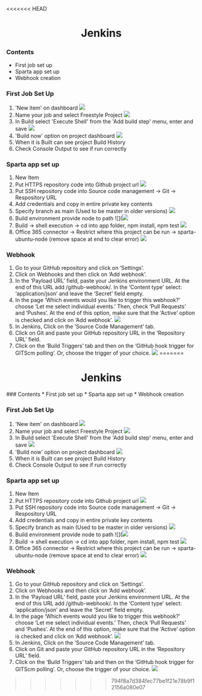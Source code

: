 <<<<<<< HEAD
<h1 style="text-align: center;">Jenkins</h1>

### Contents
* First job set up
* Sparta app set up
* Webhook creation

### First Job Set Up
1. 'New item' on dashboard
![](https://i.imgur.com/NoRfGn9.png)
2. Name your job and select Freestyle Project
![](https://i.imgur.com/sJJ0WhH.png)
3. In Build select 'Execute Shell' from the 'Add build step' menu, enter and save
![](https://i.imgur.com/3zGK9hA.png)
4. 'Build now' option on project dashboard
![](https://i.imgur.com/At8AsgM.png)
5. When it is Built can see project Build History
6. Check Console Output to see if run correctly

### Sparta app set up
1. New Item
2. Put HTTPS repository code into Github project url
![](https://i.imgur.com/yLHeQf5.png)
3. Put SSH repository code into Source code management -> Git -> Respository URL
4. Add credentials and copy in entire private key contents
5. Specify branch as main (Used to be master in older versions)
![](https://i.imgur.com/ZuYuAIe.png)
6. Build environment provide node to path
![](![](https://i.imgur.com/pdaY98T.png)
7. Build -> shell execution -> cd into app folder, npm install, npm test
![](https://i.imgur.com/Kx09Blc.png)
8. Office 365 connector -> Restrict where this project can be run -> sparta-ubuntu-node (remove space at end to clear error)
![](https://i.imgur.com/maLWMs6.png)


### Webhook
1. Go to your GitHub repository and click on ‘Settings’.
2. Click on Webhooks and then click on ‘Add webhook’.
3. In the ‘Payload URL’ field, paste your Jenkins environment URL. At the end of this URL add /github-webhook/. In the ‘Content type’ select: ‘application/json’ and leave the ‘Secret’ field empty.
4. In the page ‘Which events would you like to trigger this webhook?’ choose ‘Let me select individual events.’ Then, check ‘Pull Requests’ and ‘Pushes’. At the end of this option, make sure that the ‘Active’ option is checked and click on ‘Add webhook’.
![](https://i.imgur.com/Xh1AFmu.png)
5. In Jenkins, Click on the ‘Source Code Management’ tab.
6. Click on Git and paste your GitHub repository URL in the ‘Repository URL’ field.
7. Click on the ‘Build Triggers’ tab and then on the ‘GitHub hook trigger for GITScm polling’. Or, choose the trigger of your choice.
![](https://i.imgur.com/J8DqJb2.png)
=======
<h1 style="text-align: center;">Jenkins</h1>
### Contents
* First job set up
* Sparta app set up
* Webhook creation

### First Job Set Up
1. 'New item' on dashboard
![](https://i.imgur.com/NoRfGn9.png)
2. Name your job and select Freestyle Project
![](https://i.imgur.com/sJJ0WhH.png)
3. In Build select 'Execute Shell' from the 'Add build step' menu, enter and save
![](https://i.imgur.com/3zGK9hA.png)
4. 'Build now' option on project dashboard
![](https://i.imgur.com/At8AsgM.png)
5. When it is Built can see project Build History
6. Check Console Output to see if run correctly

### Sparta app set up
1. New Item
2. Put HTTPS repository code into Github project url
![](https://i.imgur.com/yLHeQf5.png)
3. Put SSH repository code into Source code management -> Git -> Respository URL
4. Add credentials and copy in entire private key contents
5. Specify branch as main (Used to be master in older versions)
![](https://i.imgur.com/ZuYuAIe.png)
6. Build environment provide node to path
![](![](https://i.imgur.com/pdaY98T.png)
7. Build -> shell execution -> cd into app folder, npm install, npm test
![](https://i.imgur.com/Kx09Blc.png)
8. Office 365 connector -> Restrict where this project can be run -> sparta-ubuntu-node (remove space at end to clear error)
![](https://i.imgur.com/maLWMs6.png)


### Webhook
1. Go to your GitHub repository and click on ‘Settings’.
2. Click on Webhooks and then click on ‘Add webhook’.
3. In the ‘Payload URL’ field, paste your Jenkins environment URL. At the end of this URL add /github-webhook/. In the ‘Content type’ select: ‘application/json’ and leave the ‘Secret’ field empty.
4. In the page ‘Which events would you like to trigger this webhook?’ choose ‘Let me select individual events.’ Then, check ‘Pull Requests’ and ‘Pushes’. At the end of this option, make sure that the ‘Active’ option is checked and click on ‘Add webhook’.
![](https://i.imgur.com/Xh1AFmu.png)
5. In Jenkins, Click on the ‘Source Code Management’ tab.
6. Click on Git and paste your GitHub repository URL in the ‘Repository URL’ field.
7. Click on the ‘Build Triggers’ tab and then on the ‘GitHub hook trigger for GITScm polling’. Or, choose the trigger of your choice.
![](https://i.imgur.com/J8DqJb2.png)
>>>>>>> 794f8a7d384fec77be1f21e78b9f12156a080e07
